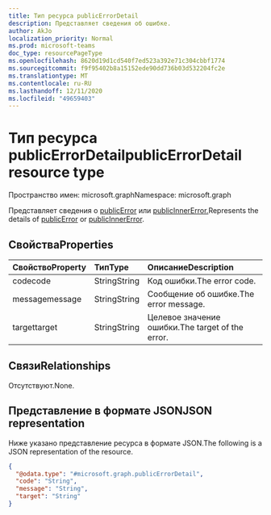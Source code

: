 ```yaml
---
title: Тип ресурса publicErrorDetail
description: Представляет сведения об ошибке.
author: AkJo
localization_priority: Normal
ms.prod: microsoft-teams
doc_type: resourcePageType
ms.openlocfilehash: 8620d19d1cd540f7ed523a392e71c304cbbf1774
ms.sourcegitcommit: f9f95402b8a15152ede90dd736b03d532204fc2e
ms.translationtype: MT
ms.contentlocale: ru-RU
ms.lasthandoff: 12/11/2020
ms.locfileid: "49659403"
---
```

# <a name="publicerrordetail-resource-type"></a><span data-ttu-id="6907f-103">Тип ресурса publicErrorDetail</span><span class="sxs-lookup"><span data-stu-id="6907f-103">publicErrorDetail resource type</span></span>

<span data-ttu-id="6907f-104">Пространство имен: microsoft.graph</span><span class="sxs-lookup"><span data-stu-id="6907f-104">Namespace: microsoft.graph</span></span>

<span data-ttu-id="6907f-105">Представляет сведения о [publicError](../resources/publicerror.md) или [publicInnerError.](../resources/publicinnererror.md)</span><span class="sxs-lookup"><span data-stu-id="6907f-105">Represents the details of [publicError](../resources/publicerror.md) or [publicInnerError](../resources/publicinnererror.md).</span></span>

## <a name="properties"></a><span data-ttu-id="6907f-106">Свойства</span><span class="sxs-lookup"><span data-stu-id="6907f-106">Properties</span></span>
|<span data-ttu-id="6907f-107">Свойство</span><span class="sxs-lookup"><span data-stu-id="6907f-107">Property</span></span>|<span data-ttu-id="6907f-108">Тип</span><span class="sxs-lookup"><span data-stu-id="6907f-108">Type</span></span>|<span data-ttu-id="6907f-109">Описание</span><span class="sxs-lookup"><span data-stu-id="6907f-109">Description</span></span>|
|:---|:---|:---|
|<span data-ttu-id="6907f-110">code</span><span class="sxs-lookup"><span data-stu-id="6907f-110">code</span></span>|<span data-ttu-id="6907f-111">String</span><span class="sxs-lookup"><span data-stu-id="6907f-111">String</span></span>|<span data-ttu-id="6907f-112">Код ошибки.</span><span class="sxs-lookup"><span data-stu-id="6907f-112">The error code.</span></span>|
|<span data-ttu-id="6907f-113">message</span><span class="sxs-lookup"><span data-stu-id="6907f-113">message</span></span>|<span data-ttu-id="6907f-114">String</span><span class="sxs-lookup"><span data-stu-id="6907f-114">String</span></span>|<span data-ttu-id="6907f-115">Сообщение об ошибке.</span><span class="sxs-lookup"><span data-stu-id="6907f-115">The error message.</span></span>|
|<span data-ttu-id="6907f-116">target</span><span class="sxs-lookup"><span data-stu-id="6907f-116">target</span></span>|<span data-ttu-id="6907f-117">String</span><span class="sxs-lookup"><span data-stu-id="6907f-117">String</span></span>|<span data-ttu-id="6907f-118">Целевое значение ошибки.</span><span class="sxs-lookup"><span data-stu-id="6907f-118">The target of the error.</span></span>|

## <a name="relationships"></a><span data-ttu-id="6907f-119">Связи</span><span class="sxs-lookup"><span data-stu-id="6907f-119">Relationships</span></span>
<span data-ttu-id="6907f-120">Отсутствуют.</span><span class="sxs-lookup"><span data-stu-id="6907f-120">None.</span></span>

## <a name="json-representation"></a><span data-ttu-id="6907f-121">Представление в формате JSON</span><span class="sxs-lookup"><span data-stu-id="6907f-121">JSON representation</span></span>
<span data-ttu-id="6907f-122">Ниже указано представление ресурса в формате JSON.</span><span class="sxs-lookup"><span data-stu-id="6907f-122">The following is a JSON representation of the resource.</span></span>
<!-- {
  "blockType": "resource",
  "@odata.type": "microsoft.graph.publicErrorDetail"
}
-->
``` json
{
  "@odata.type": "#microsoft.graph.publicErrorDetail",
  "code": "String",
  "message": "String",
  "target": "String"
}
```

